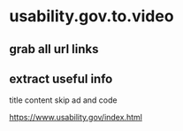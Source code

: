 # usability.gov.to.video




## grab all url links 


## extract useful info
 title content  skip ad and code

https://www.usability.gov/index.html
